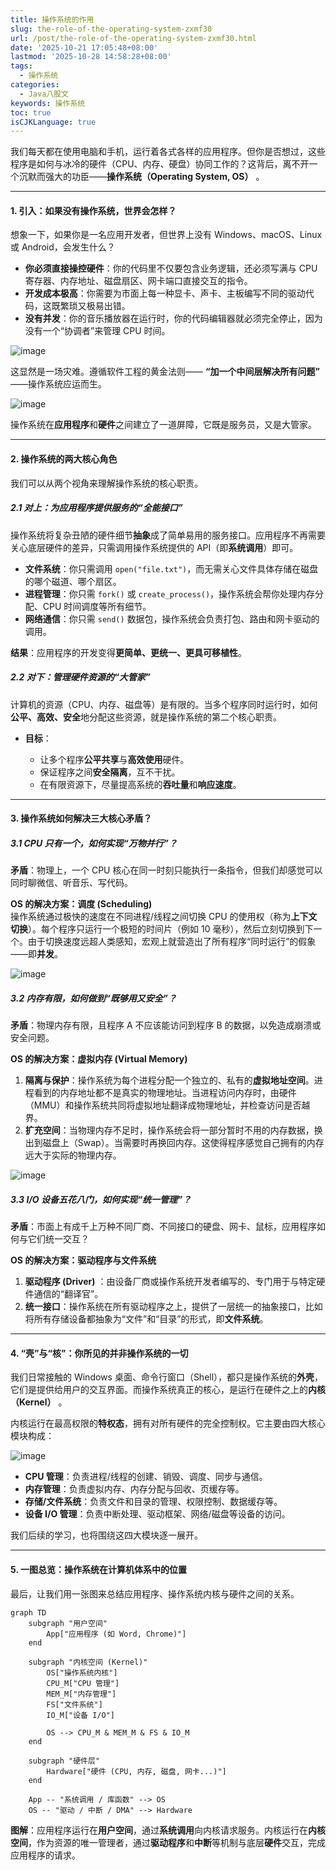 ```yaml
---
title: 操作系统的作用
slug: the-role-of-the-operating-system-zxmf30
url: /post/the-role-of-the-operating-system-zxmf30.html
date: '2025-10-21 17:05:48+08:00'
lastmod: '2025-10-28 14:58:28+08:00'
tags:
  - 操作系统
categories:
  - Java八股文
keywords: 操作系统
toc: true
isCJKLanguage: true
---
```






我们每天都在使用电脑和手机，运行着各式各样的应用程序。但你是否想过，这些程序是如何与冰冷的硬件（CPU、内存、硬盘）协同工作的？这背后，离不开一个沉默而强大的功臣——**操作系统（Operating System, OS）** 。

---

#### 1. 引入：如果没有操作系统，世界会怎样？

想象一下，如果你是一名应用开发者，但世界上没有 Windows、macOS、Linux 或 Android，会发生什么？

- **你必须直接操控硬件**：你的代码里不仅要包含业务逻辑，还必须写满与 CPU 寄存器、内存地址、磁盘扇区、网卡端口直接交互的指令。
- **开发成本极高**：你需要为市面上每一种显卡、声卡、主板编写不同的驱动代码，这既繁琐又极易出错。
- **没有并发**：你的音乐播放器在运行时，你的代码编辑器就必须完全停止，因为没有一个“协调者”来管理 CPU 时间。

![image](https://raw.githubusercontent.com/Anonymity-0/Picgo/main/img/20251021170848.png)

这显然是一场灾难。遵循软件工程的黄金法则—— **“加一个中间层解决所有问题”** ——操作系统应运而生。

![image](https://raw.githubusercontent.com/Anonymity-0/Picgo/main/img/20251021170946.png)

操作系统在**应用程序**和**硬件**之间建立了一道屏障，它既是服务员，又是大管家。

---

#### 2. 操作系统的两大核心角色

我们可以从两个视角来理解操作系统的核心职责。

##### 2.1 对上：为应用程序提供服务的“全能接口”

操作系统将复杂丑陋的硬件细节**抽象**成了简单易用的服务接口。应用程序不再需要关心底层硬件的差异，只需调用操作系统提供的 API（即**系统调用**）即可。

- **文件系统**：你只需调用 `open("file.txt")`，而无需关心文件具体存储在磁盘的哪个磁道、哪个扇区。
- **进程管理**：你只需 `fork()`​ 或 `create_process()`，操作系统会帮你处理内存分配、CPU 时间调度等所有细节。
- **网络通信**：你只需 `send()` 数据包，操作系统会负责打包、路由和网卡驱动的调用。

**结果**：应用程序的开发变得**更简单、更统一、更具可移植性**。

##### 2.2 对下：管理硬件资源的“大管家”

计算机的资源（CPU、内存、磁盘等）是有限的。当多个程序同时运行时，如何**公平、高效、安全**地分配这些资源，就是操作系统的第二个核心职责。

- **目标**：

  - 让多个程序**公平共享**与**高效使用**硬件。
  - 保证程序之间**安全隔离**，互不干扰。
  - 在有限资源下，尽量提高系统的**吞吐量**和**响应速度**。

---

#### 3. 操作系统如何解决三大核心矛盾？

##### 3.1 CPU 只有一个，如何实现“万物并行”？

**矛盾**：物理上，一个 CPU 核心在同一时刻只能执行一条指令，但我们却感觉可以同时聊微信、听音乐、写代码。

**OS 的解决方案：调度 (Scheduling)**   
操作系统通过极快的速度在不同进程/线程之间切换 CPU 的使用权（称为**上下文切换**）。每个程序只运行一个极短的时间片（例如 10 毫秒），然后立刻切换到下一个。由于切换速度远超人类感知，宏观上就营造出了所有程序“同时运行”的假象——即**并发**。

![image](https://raw.githubusercontent.com/Anonymity-0/Picgo/main/img/20251021171130.png)

##### 3.2 内存有限，如何做到“既够用又安全”？

**矛盾**：物理内存有限，且程序 A 不应该能访问到程序 B 的数据，以免造成崩溃或安全问题。

**OS 的解决方案：虚拟内存 (Virtual Memory)**

1. **隔离与保护**：操作系统为每个进程分配一个独立的、私有的**虚拟地址空间**。进程看到的内存地址都不是真实的物理地址。当进程访问内存时，由硬件（MMU）和操作系统共同将虚拟地址翻译成物理地址，并检查访问是否越界。
2. **扩充空间**：当物理内存不足时，操作系统会将一部分暂时不用的内存数据，换出到磁盘上（Swap）。当需要时再换回内存。这使得程序感觉自己拥有的内存远大于实际的物理内存。

![image](https://raw.githubusercontent.com/Anonymity-0/Picgo/main/img/20251021171208.png)

##### 3.3 I/O 设备五花八门，如何实现“统一管理”？

**矛盾**：市面上有成千上万种不同厂商、不同接口的硬盘、网卡、鼠标，应用程序如何与它们统一交互？

**OS 的解决方案：驱动程序与文件系统**

1. **驱动程序 (Driver)** ：由设备厂商或操作系统开发者编写的、专门用于与特定硬件通信的“翻译官”。
2. **统一接口**：操作系统在所有驱动程序之上，提供了一层统一的抽象接口，比如将所有存储设备都抽象为“文件”和“目录”的形式，即**文件系统**。

---

#### 4. “壳”与“核”：你所见的并非操作系统的一切

我们日常接触的 Windows 桌面、命令行窗口（Shell），都只是操作系统的**外壳**，它们是提供给用户的交互界面。而操作系统真正的核心，是运行在硬件之上的**内核（Kernel）** 。

内核运行在最高权限的**特权态**，拥有对所有硬件的完全控制权。它主要由四大核心模块构成：

![image](https://raw.githubusercontent.com/Anonymity-0/Picgo/main/img/20251021171355.png)

- **CPU 管理**：负责进程/线程的创建、销毁、调度、同步与通信。
- **内存管理**：负责虚拟内存、内存分配与回收、页缓存等。
- **存储/文件系统**：负责文件和目录的管理、权限控制、数据缓存等。
- **设备 I/O 管理**：负责中断处理、驱动框架、网络/磁盘等设备的访问。

我们后续的学习，也将围绕这四大模块逐一展开。

---

#### 5. 一图总览：操作系统在计算机体系中的位置

最后，让我们用一张图来总结应用程序、操作系统内核与硬件之间的关系。

```mermaid
graph TD
    subgraph "用户空间"
        App["应用程序 (如 Word, Chrome)"]
    end

    subgraph "内核空间 (Kernel)"
        OS["操作系统内核"]
        CPU_M["CPU 管理"]
        MEM_M["内存管理"]
        FS["文件系统"]
        IO_M["设备 I/O"]
        
        OS --> CPU_M & MEM_M & FS & IO_M
    end

    subgraph "硬件层"
        Hardware["硬件 (CPU, 内存, 磁盘, 网卡...)"]
    end

    App -- "系统调用 / 库函数" --> OS
    OS -- "驱动 / 中断 / DMA" --> Hardware

```

**图解**：应用程序运行在**用户空间**，通过**系统调用**向内核请求服务。内核运行在**内核空间**，作为资源的唯一管理者，通过**驱动程序**和**中断**等机制与底层**硬件**交互，完成应用程序的请求。

‍
